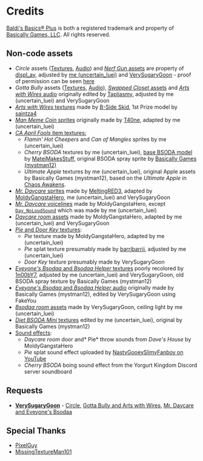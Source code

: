 # Credits
[Baldi's Basics® Plus](https://www.basicallygames.com/baldis-basics-plus) is both a registered trademark and property of [Basically Games, LLC](https://www.basicallygames.com/). All rights reserved.

## Non-code assets
- *Circle* assets ([Textures](Resources/io.github.uncertainluei.baldiplus.recommendedchars/Textures/Npc/Circle), [Audio](Resources/io.github.uncertainluei.baldiplus.recommendedchars/Audio/Circle)) and [*Nerf Gun* assets]((Resources/io.github.uncertainluei.baldiplus.recommendedchars/Textures/Item/NerfGun)) are property of [displ_ay](https://gamebanana.com/members/1698080), adjusted by [me (uncertain_luei)](https://github.com/uncertainluei) and [VerySugaryGoon](https://gamebanana.com/members/2720722) - proof of permission can be seen [here](Info/screenshot-display.png)
- *Gotta Bully* assets ([Textures](Resources/io.github.uncertainluei.baldiplus.recommendedchars/Textures/Npc/GottaBully), [Audio](Resources/io.github.uncertainluei.baldiplus.recommendedchars/Audio/GottaBully)), [*Swapped Closet* assets](Resources/io.github.uncertainluei.baldiplus.recommendedchars/Textures/Room/SwapCloset) and [*Arts with Wires* audio](Resources/io.github.uncertainluei.baldiplus.recommendedchars/Audio/ArtsWWires) originally edited by [Tapliasmy](https://gamebanana.com/members/1661542), adjusted by me (uncertain_luei) and VerySugaryGoon
- [*Arts with Wires* textures](Resources/io.github.uncertainluei.baldiplus.recommendedchars/Textures/Npc/ArtsWWires) made by [B-Side Skid](https://gamebanana.com/members/1879552), 1st Prize model by [saintza4](https://gamebanana.com/members/1657511)
- [*Man Meme Coin* sprites](Resources/io.github.uncertainluei.baldiplus.recommendedchars/Textures/Npc/MMCoin) originally made by [T40ne](https://www.curseforge.com/members/t40ne), adapted by me (uncertain_luei)
- [*CA April Fools* item textures:](Resources/io.github.uncertainluei.baldiplus.recommendedchars/Textures/Item/CAAprilFools)
  - *Flamin' Hot Cheepers* and *Can of Mangles* sprites by me (uncertain_luei)
  - *Cherry BSODA* textures by me (uncertain_luei), [base BSODA model](https://gamebanana.com/models/5037) by [MatejMakesStuff](https://gamebanana.com/members/2024162), original BSODA spray sprite by [Basically Games (mystman12)](https://basicallygames.com)
  - *Ultimate Apple* textures by me (uncertain_luei), original Apple assets by Basically Games (mystman12), based on the *Ultimate Apple* in [Chaos Awakens]().
- [*Mr. Daycare* sprites](Resources/io.github.uncertainluei.baldiplus.recommendedchars/Textures/Npc/Daycare) made by [MeltingRED3](https://gamebanana.com/members/1698319), adapted by [MoldyGangstaHero](https://gamebanana.com/members/2128693), me (uncertain_luei) and VerySugaryGoon
- [*Mr. Daycare* voicelines](Resources/io.github.uncertainluei.baldiplus.recommendedchars/Audio/Daycare) made by MoldyGangstaHero, except [`Day_NoLoudSound`](Resources/io.github.uncertainluei.baldiplus.recommendedchars/Audio/Daycare/Day_NoLoudSound) which was made by me (uncertain_luei)
- [*Daycare room* assets](Resources/io.github.uncertainluei.baldiplus.recommendedchars/Textures/Room/Daycare) made by MoldyGangstaHero, adapted by me (uncertain_luei) and VerySugaryGoon
- [*Pie* and *Door Key* textures](Resources/io.github.uncertainluei.baldiplus.recommendedchars/Textures/Item/Daycare):
  - *Pie* texture made by MoldyGangstaHero, adapted by me (uncertain_luei)
  - *Pie* splat texture presumably made by [barribarrii](https://tenor.com/users/barribarrii), adjusted by me (uncertain_luei)
  - *Door Key* texture presumably made by VerySugaryGoon
- [*Eveyone's Bsodaa* and *Bsodaa Helper* textures](Resources/io.github.uncertainluei.baldiplus.recommendedchars/Textures/Npc/Bsodaa) poorly recolored by [1n00bY7](https://gamebanana.com/mods/51775), adjusted by me (uncertain_luei) and VerySugaryGoon, old BSODA spray texture by Basically Games (mystman12)
- [*Eveyone's Bsodaa* and *Bsodaa Helper* audio](Resources/io.github.uncertainluei.baldiplus.recommendedchars/Audio/Bsodaa) originally made by Basically Games (mystman12), edited by VerySugaryGoon using FakeYou
- [*Bsodaa room* assets](Resources/io.github.uncertainluei.baldiplus.recommendedchars/Textures/Room/Bsodaa) made by VerySugaryGoon, ceiling light by me (uncertain_luei)
- [*Diet BSODA Mini* textures](Resources/io.github.uncertainluei.baldiplus.recommendedchars/Textures/Item/Bsodaa) edited by me (uncertain_luei), original by Basically Games (mystman12)
- [Sound effects](Resources/io.github.uncertainluei.baldiplus.recommendedchars/Textures/Audio/Sfx):
  - *Daycare room* door and* Pie* throw sounds from *Dave's House* by MoldyGangstaHero
  - *Pie* splat sound effect uploaded by [NastyGooeySlimyFanboy on YouTube](https://www.youtube.com/watch?v=2FhsMJB0_fs)
  - *Cherry BSODA* boing sound effect from the Yorgurt Kingdom Discord server soundboard
  
## Requests
- [**VerySugaryGoon**](https://gamebanana.com/members/2720722) - [Circle](https://gamebanana.com/requests/59865), [Gotta Bully and Arts with Wires](https://gamebanana.com/requests/75363), [Mr. Daycare and Eveyone's Bsodaa](https://gamebanana.com/requests/75637)

## Special Thanks
- [PixelGuy](https://gamebanana.com/members/1713226)
- [MissingTextureMan101](https://gamebanana.com/members/1665049)
